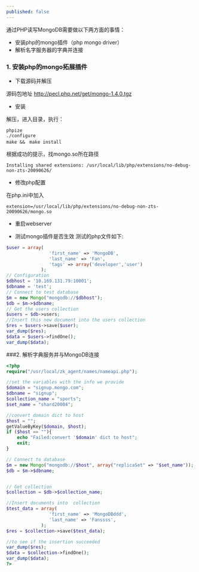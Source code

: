 ```yaml
---
published: false
---
```


通过PHP读写MongoDB需要做以下两方面的事情：
- 安装php的mongo插件（php mongo driver）
- 解析名字服务器的字典并连接

### 1. 安装php的mongo拓展插件

-  下载源码并解压

源码包地址 http://pecl.php.net/get/mongo-1.4.0.tgz

-  安装

解压，进入目录，执行：
```shell
phpize
./configure
make &&　make install
```

根据成功的提示，找mongo.so所在路径
```shell
Installing shared extensions: /usr/local/lib/php/extensions/no-debug-non-zts-20090626/
```

-  修改php配置

在php.ini中加入
```shell
extension=/usr/local/lib/php/extensions/no-debug-non-zts-20090626/mongo.so
```
-  重启webserver

-  测试mongo插件是否生效
测试的php文件如下:

```php
$user = array(  
                'first_name' => 'MongoDB',  
                'last_name' => 'Fan',  
                'tags' => array('developer','user')  
             );  
// Configuration  
$dbhost = '10.169.131.79:10001';  
$dbname = 'test';  
// Connect to test database  
$m = new Mongo("mongodb://$dbhost");  
$db = $m->$dbname;  
// Get the users collection  
$users = $db->users;  
//Insert this new document into the users collection  
$res = $users->save($user);  
var_dump($res);  
$data = $users->findOne();  
var_dump($data);  
```



###2. 解析字典服务并与MongoDB连接
```php
<?php
require("/usr/local/zk_agent/names/nameapi.php");

//set the variables with the info we provide
$domain = "signup.mongo.com";
$dbname = "signup";
$collection_name = "sports"; 
$set_name = "shard20004";

//convert domain dict to host
$host = "";
getValueByKey($domain, $host);
if ($host == ""){
    echo "Failed:convert '$domain' dict to host";
    exit;
}

// Connect to database  
$m = new Mongo("mongodb://$host", array("replicaSet" => "$set_name"));
$db = $m->$dbname;


// Get collection  
$collection = $db->$collection_name;

//Insert documents into  collection  
$test_data = array(
                'first_name' => 'MongoDBddd',
                'last_name' => 'Fanssss',
             );
$res = $collection->save($test_data);

//to see if the insertion succeeded
var_dump($res);
$data = $collection->findOne();
var_dump($data);
?>
```

